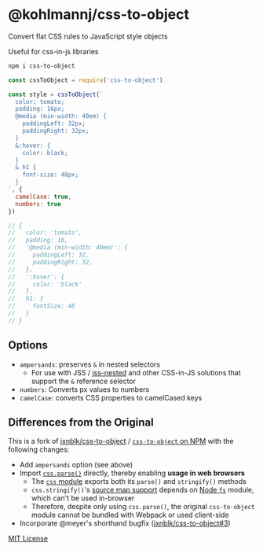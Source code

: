 
# @kohlmannj/css-to-object

Convert flat CSS rules to JavaScript style objects

Useful for css-in-js libraries

```sh
npm i css-to-object
```

```js
const cssToObject = require('css-to-object')

const style = cssToObject(`
  color: tomato;
  padding: 16px;
  @media (min-width: 40em) {
    paddingLeft: 32px;
    paddingRight: 32px;
  }
  &:hover: {
    color: black;
  }
  & h1 {
    font-size: 48px;
  }
`, {
  camelCase: true,
  numbers: true
})

// {
//   color: 'tomato',
//   padding: 16,
//   '@media (min-width: 40em)': {
//     paddingLeft: 32,
//     paddingRight: 32,
//   },
//   ':hover': {
//     color: 'black'
//   },
//   h1: {
//     fontSize: 48
//   }
// }
```

## Options

- `ampersands`: preserves `&` in nested selectors
  - For use with JSS / [jss-nested](http://cssinjs.org/jss-nested/?v=v6.0.1) and other CSS-in-JS solutions that support the `&` reference selector
- `numbers`: Converts px values to numbers
- `camelCase`: converts CSS properties to camelCased keys

## Differences from the Original
This is a fork of [jxnblk/css-to-object](https://github.com/jxnblk/css-to-object) / [`css-to-object` on NPM](https://www.npmjs.com/package/css-to-object) with the following changes:

- Add `ampersands` option (see above)
- Import [`css.parse()`](https://github.com/reworkcss/css#cssparsecode-options) directly, thereby enabling **usage in web browsers**
  - The [`css` module]() exports both its `parse()` and `stringify()` methods
  - `css.stringify()`'s [source map support](https://github.com/reworkcss/css/blob/master/lib/stringify/source-map-support.js) depends on [Node `fs`](https://www.nodejs.org/api/fs.html) module, which can't be used in-browser
  - Therefore, despite only using `css.parse()`, the original `css-to-object` module cannot be bundled with Webpack or used client-side
- Incorporate @meyer's shorthand bugfix ([jxnblk/css-to-object#3](https://github.com/jxnblk/css-to-object/pull/3))

[MIT License](LICENSE.md)
